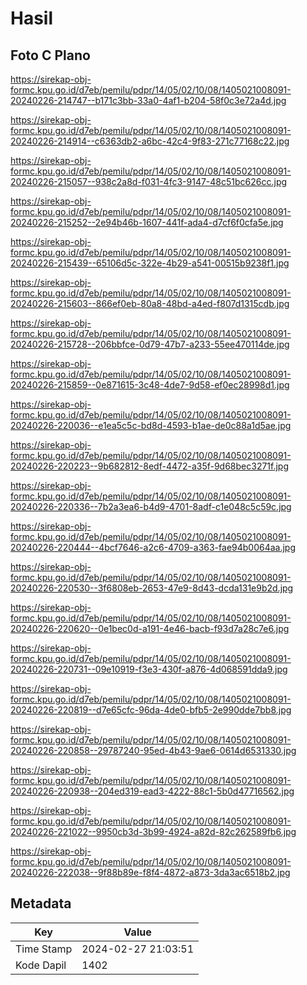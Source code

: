 # Hasil

## Foto C Plano

https://sirekap-obj-formc.kpu.go.id/d7eb/pemilu/pdpr/14/05/02/10/08/1405021008091-20240226-214747--b171c3bb-33a0-4af1-b204-58f0c3e72a4d.jpg

https://sirekap-obj-formc.kpu.go.id/d7eb/pemilu/pdpr/14/05/02/10/08/1405021008091-20240226-214914--c6363db2-a6bc-42c4-9f83-271c77168c22.jpg

https://sirekap-obj-formc.kpu.go.id/d7eb/pemilu/pdpr/14/05/02/10/08/1405021008091-20240226-215057--938c2a8d-f031-4fc3-9147-48c51bc626cc.jpg

https://sirekap-obj-formc.kpu.go.id/d7eb/pemilu/pdpr/14/05/02/10/08/1405021008091-20240226-215252--2e94b46b-1607-441f-ada4-d7cf6f0cfa5e.jpg

https://sirekap-obj-formc.kpu.go.id/d7eb/pemilu/pdpr/14/05/02/10/08/1405021008091-20240226-215439--65106d5c-322e-4b29-a541-00515b9238f1.jpg

https://sirekap-obj-formc.kpu.go.id/d7eb/pemilu/pdpr/14/05/02/10/08/1405021008091-20240226-215603--866ef0eb-80a8-48bd-a4ed-f807d1315cdb.jpg

https://sirekap-obj-formc.kpu.go.id/d7eb/pemilu/pdpr/14/05/02/10/08/1405021008091-20240226-215728--206bbfce-0d79-47b7-a233-55ee470114de.jpg

https://sirekap-obj-formc.kpu.go.id/d7eb/pemilu/pdpr/14/05/02/10/08/1405021008091-20240226-215859--0e871615-3c48-4de7-9d58-ef0ec28998d1.jpg

https://sirekap-obj-formc.kpu.go.id/d7eb/pemilu/pdpr/14/05/02/10/08/1405021008091-20240226-220036--e1ea5c5c-bd8d-4593-b1ae-de0c88a1d5ae.jpg

https://sirekap-obj-formc.kpu.go.id/d7eb/pemilu/pdpr/14/05/02/10/08/1405021008091-20240226-220223--9b682812-8edf-4472-a35f-9d68bec3271f.jpg

https://sirekap-obj-formc.kpu.go.id/d7eb/pemilu/pdpr/14/05/02/10/08/1405021008091-20240226-220336--7b2a3ea6-b4d9-4701-8adf-c1e048c5c59c.jpg

https://sirekap-obj-formc.kpu.go.id/d7eb/pemilu/pdpr/14/05/02/10/08/1405021008091-20240226-220444--4bcf7646-a2c6-4709-a363-fae94b0064aa.jpg

https://sirekap-obj-formc.kpu.go.id/d7eb/pemilu/pdpr/14/05/02/10/08/1405021008091-20240226-220530--3f6808eb-2653-47e9-8d43-dcda131e9b2d.jpg

https://sirekap-obj-formc.kpu.go.id/d7eb/pemilu/pdpr/14/05/02/10/08/1405021008091-20240226-220620--0e1bec0d-a191-4e46-bacb-f93d7a28c7e6.jpg

https://sirekap-obj-formc.kpu.go.id/d7eb/pemilu/pdpr/14/05/02/10/08/1405021008091-20240226-220731--09e10919-f3e3-430f-a876-4d068591dda9.jpg

https://sirekap-obj-formc.kpu.go.id/d7eb/pemilu/pdpr/14/05/02/10/08/1405021008091-20240226-220819--d7e65cfc-96da-4de0-bfb5-2e990dde7bb8.jpg

https://sirekap-obj-formc.kpu.go.id/d7eb/pemilu/pdpr/14/05/02/10/08/1405021008091-20240226-220858--29787240-95ed-4b43-9ae6-0614d6531330.jpg

https://sirekap-obj-formc.kpu.go.id/d7eb/pemilu/pdpr/14/05/02/10/08/1405021008091-20240226-220938--204ed319-ead3-4222-88c1-5b0d47716562.jpg

https://sirekap-obj-formc.kpu.go.id/d7eb/pemilu/pdpr/14/05/02/10/08/1405021008091-20240226-221022--9950cb3d-3b99-4924-a82d-82c262589fb6.jpg

https://sirekap-obj-formc.kpu.go.id/d7eb/pemilu/pdpr/14/05/02/10/08/1405021008091-20240226-222038--9f88b89e-f8f4-4872-a873-3da3ac6518b2.jpg


## Metadata

| Key        | Value               |
| ---------- | ------------------- |
| Time Stamp | 2024-02-27 21:03:51 |
| Kode Dapil | 1402                |



